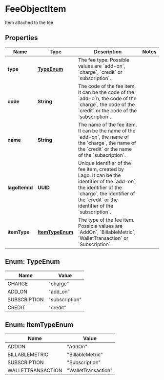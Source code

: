 

# FeeObjectItem

Item attached to the fee

## Properties

| Name | Type | Description | Notes |
|------------ | ------------- | ------------- | -------------|
|**type** | [**TypeEnum**](#TypeEnum) | The fee type. Possible values are &#x60;add-on&#x60;, &#x60;charge&#x60;, &#x60;credit&#x60; or &#x60;subscription&#x60;. |  |
|**code** | **String** | The code of the fee item. It can be the code of the &#x60;add-o&#x60;n, the code of the &#x60;charge&#x60;, the code of the &#x60;credit&#x60; or the code of the &#x60;subscription&#x60;. |  |
|**name** | **String** | The name of the fee item. It can be the name of the &#x60;add-on&#x60;, the name of the &#x60;charge&#x60;, the name of the &#x60;credit&#x60; or the name of the &#x60;subscription&#x60;. |  |
|**lagoItemId** | **UUID** | Unique identifier of the fee item, created by Lago. It can be the identifier of the &#x60;add-on&#x60;, the identifier of the &#x60;charge&#x60;, the identifier of the &#x60;credit&#x60; or the identifier of the &#x60;subscription&#x60;. |  |
|**itemType** | [**ItemTypeEnum**](#ItemTypeEnum) | The type of the fee item. Possible values are &#x60;AddOn&#x60;, &#x60;BillableMetric&#x60;, &#x60;WalletTransaction&#x60; or &#x60;Subscription&#x60;. |  |



## Enum: TypeEnum

| Name | Value |
|---- | -----|
| CHARGE | &quot;charge&quot; |
| ADD_ON | &quot;add_on&quot; |
| SUBSCRIPTION | &quot;subscription&quot; |
| CREDIT | &quot;credit&quot; |



## Enum: ItemTypeEnum

| Name | Value |
|---- | -----|
| ADDON | &quot;AddOn&quot; |
| BILLABLEMETRIC | &quot;BillableMetric&quot; |
| SUBSCRIPTION | &quot;Subscription&quot; |
| WALLETTRANSACTION | &quot;WalletTransaction&quot; |




